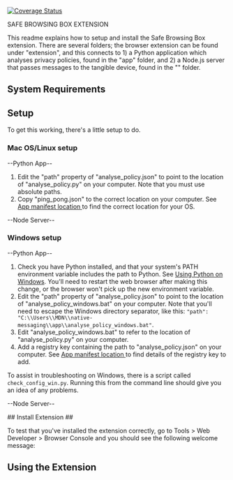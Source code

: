 [![Coverage Status](https://coveralls.io/repos/github/lucywalsh/safebrowsingbox-ext/badge.svg?branch=master)](https://coveralls.io/github/lucywalsh/safebrowsingbox-ext?branch=master)

SAFE BROWSING BOX EXTENSION

This readme explains how to setup and install the Safe Browsing Box extension. There are several folders; the browser extension can be found under "extension", and this connects to 1) a Python application which analyses privacy policies, found in the "app" folder, and 2) a Node.js server that passes messages to the tangible device, found in the "" folder.

## System Requirements ##



## Setup ##

To get this working, there's a little setup to do.

### Mac OS/Linux setup ###

--Python App--

1. Edit the "path" property of "analyse_policy.json" to point to the location of "analyse_policy.py" on your computer. Note that you must use absolute paths.
2. Copy "ping_pong.json" to the correct location on your computer. See [App manifest location ](https://developer.mozilla.org/en-US/Add-ons/WebExtensions/Native_manifests#Manifest_location) to find the correct location for your OS.

--Node Server--



### Windows setup ###

--Python App--

1. Check you have Python installed, and that your system's PATH environment variable includes the path to Python.  See [Using Python on Windows](https://docs.python.org/2/using/windows.html). You'll need to restart the web browser after making this change, or the browser won't pick up the new environment variable.
2. Edit the "path" property of "analyse_policy.json" to point to the location of "analyse_policy_windows.bat" on your computer. Note that you'll need to escape the Windows directory separator, like this: `"path": "C:\\Users\\MDN\\native-messaging\\app\\analyse_policy_windows.bat"`.
3. Edit "analyse_policy_windows.bat" to refer to the location of "analyse_policy.py" on your computer.
4. Add a registry key containing the path to "analyse_policy.json" on your computer. See [App manifest location ](https://developer.mozilla.org/en-US/Add-ons/WebExtensions/Native_manifests#Manifest_location) to find details of the registry key to add.

To assist in troubleshooting on Windows, there is a script called `check_config_win.py`. Running this from the command line should give you an idea of any problems.

--Node Server--


## Install Extension ##




To test that you've installed the extension correctly, go to Tools > Web Developer > Browser Console and you should see the following welcome message:

## Using the Extension ##

